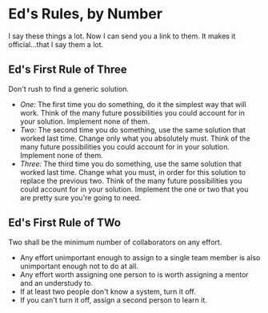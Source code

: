 # Ed's Rules, by Number

I say these things a lot. Now I can send you a link to them. It makes it official...that I say them a lot.

## Ed's First Rule of Three

Don't rush to find a generic solution.

- *One:* The first time you do something, do it the simplest way that will work. Think of the many future possibilities you could account for in your solution. Implement none of them.
- *Two:* The second time you do something, use the same solution that worked last time. Change only what you absolutely must. Think of the many future possibilities you could account for in your solution. Implement none of them.
- *Three:* The third time you do something, use the same solution that worked last time. Change what you must, in order for this solution to replace the previous two. Think of the many future possibilities you could account for in your solution. Implement the one or two that you are pretty sure you're going to need.

## Ed's First Rule of TWo

Two shall be the minimum number of collaborators on any effort. 

- Any effort unimportant enough to assign to a single team member is also unimportant enough not to do at all.
- Any effort worth assigning one person to is worth assigning a mentor and an understudy to.
- If at least two people don't know a system, turn it off.
- If you can't turn it off, assign a second person to learn it.
